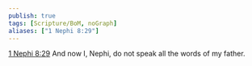 ```yaml
---
publish: true
tags: [Scripture/BoM, noGraph]
aliases: ["1 Nephi 8:29"]
---
```

[1 Nephi 8:29](https://churchofjesuschrist.org/study/scriptures/bofm/1-ne/8?lang=eng&id=p29#p29) And now I, Nephi, do not speak all the words of my father.
